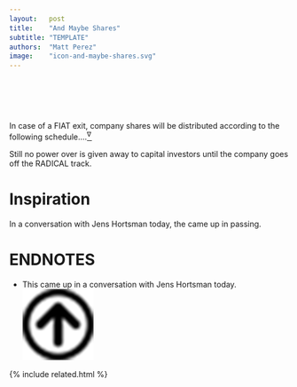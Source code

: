 ```yaml
---
layout:   post
title:    "And Maybe Shares"
subtitle: "TEMPLATE"
authors:  "Matt Perez"
image:    "icon-and-maybe-shares.svg"
---
```


<div style="display:none;">
 <p>Shares could be part of <span class="_paradigm">RADICAL</span> deal.</p>
</div>

<h1>&nbsp;</h1>
 <p><span class="_quotespan">In case of a <span class="_paradigm">FIAT</span> exit, company shares will be distributed according to the following schedule&hellip;.</span><a href="#en01"><sup id="bm01">&nabla;&hairsp;</sup></a></p>
 <p>Still no power over is given away to capital investors until the company goes off the <span class="_paradigm">RADICAL</span> track.</p>

<h1>Inspiration</h1>
 <p>In a conversation with Jens Hortsman today, the came up in passing.</p>

<h1 class="_section">ENDNOTES</h1>
 <ul>
  <li id="en01">
   <p class="_list-item">
    This came up in a conversation with Jens Hortsman today.
    <a class="_uparrow" href="#bm01"><img src="/assets/img/arrow-up-icon.png"></a>
   </p>
  </li>
 </ul>

{% include related.html %}
